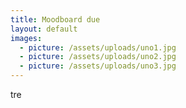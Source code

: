 ```yaml
---
title: Moodboard due
layout: default
images:
  - picture: /assets/uploads/uno1.jpg
  - picture: /assets/uploads/uno2.jpg
  - picture: /assets/uploads/uno3.jpg
---
```

tre